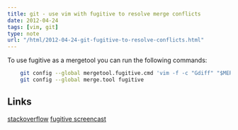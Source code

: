 ```yaml
---
title: git - use vim with fugitive to resolve merge conflicts
date: 2012-04-24
tags: [vim, git]
type: note
url: "/html/2012-04-24-git-fugitive-to-resolve-conflicts.html"
---
```



To use fugitive as a mergetool you can run the following commands:

```bash
    git config --global mergetool.fugitive.cmd 'vim -f -c "Gdiff" "$MERGED"'
    git config --global merge.tool fugitive
```

<!-- more -->
Links
--------
[stackoverflow](http://stackoverflow.com/questions/7309707/my-git-mergetool-open-4not-3-windows-in-vimdiff)
[fugitive screencast](http://vimcasts.org/episodes/fugitive-vim-resolving-merge-conflicts-with-vimdiff/)
